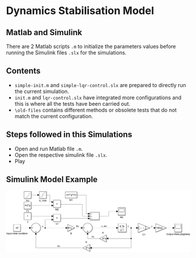# Dynamics Stabilisation Model

## Matlab and Simulink

There are 2 Matlab scripts `.m` to initialize the parameters values before running the Simulink files `.slx` for the simulations. 

## Contents
- `simple-init.m` and `simple-lqr-control.slx` are prepared to directly run the current simulation.
- `init.m` and `lqr-control.slx` have integrated more configurations and this is where all the tests have been carried out.
- `\old-files` contains different methods or obsolete tests that do not match the current configuration.

## Steps followed in this Simulations

* Open and run Matlab file `.m`.
* Open the respective simulink file `.slx`.
* Play

## Simulink Model Example 

![image info](/data/diagrams/simulink/Simulink_1.png)
